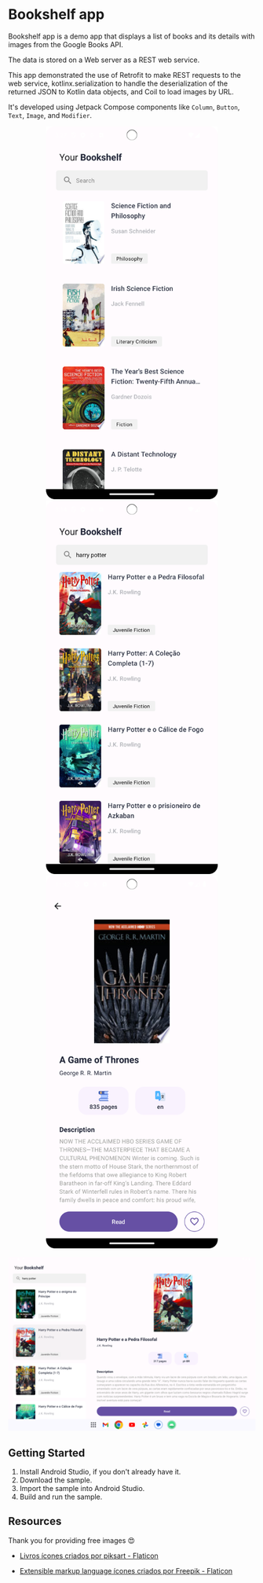 Bookshelf app
=================================

Bookshelf app is a demo app that displays a list of books and its details with images from the Google Books API.

The data is stored on a Web server as a REST web service.

This app demonstrated the use of Retrofit to make REST requests to the web service, kotlinx.serialization to handle the deserialization of the returned JSON to Kotlin data objects, and Coil to load images by URL.

It's developed using Jetpack Compose components like ```Column```, ```Button```, ```Text```, ```Image```, and ```Modifier```.

<p align="center">
  <img src="./asset-docs/demo2.png" width="350px" alt="Screenshot displaying the home screen.">
  <img src="./asset-docs/demo.png" width="350px" alt="Screenshot displaying the search in the home screen.">
  <img src="./asset-docs/demo3.png" width="350px" alt="Screenshot displaying the details screen.">
</p>

<p align="center">
  <img src="./asset-docs/demo4.png" alt="Screenshot displaying the home screen for tablet device.">
</p>

Getting Started
---------------
1. Install Android Studio, if you don't already have it.
2. Download the sample.
3. Import the sample into Android Studio.
4. Build and run the sample.

Resources
---------------
Thank you for providing free images 😍

- <a href="https://www.flaticon.com/br/icones-gratis/livros" title="livros ícones">Livros ícones criados por piksart - Flaticon</a>

- <a href="https://www.flaticon.com/br/icones-gratis/extensible-markup-language" title="extensible markup language ícones">Extensible markup language ícones criados por Freepik - Flaticon</a>
